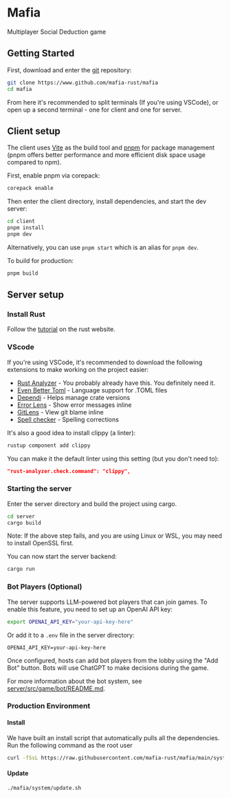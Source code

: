 # Mafia
Multiplayer Social Deduction game

## Getting Started
First, download and enter the [git](https://git-scm.com/) repository:
```bash
git clone https://www.github.com/mafia-rust/mafia
cd mafia
```
From here it's recommended to split terminals (If you're using VSCode), or open up a second terminal - one for client and one for server.
## Client setup
The client uses [Vite](https://vite.dev/) as the build tool and [pnpm](https://pnpm.io/) for package management (pnpm offers better performance and more efficient disk space usage compared to npm).

First, enable pnpm via corepack:
```bash
corepack enable
```

Then enter the client directory, install dependencies, and start the dev server:
```bash
cd client
pnpm install
pnpm dev
```

Alternatively, you can use `pnpm start` which is an alias for `pnpm dev`.

To build for production:
```bash
pnpm build
```
## Server setup
### Install Rust
Follow the [tutorial](https://www.rust-lang.org/learn/get-started) on the rust website.
### VScode
If you're using VSCode, it's recommended to download the following extensions to make working on the project easier:
 - [Rust Analyzer](https://marketplace.visualstudio.com/items?itemName=rust-lang.rust-analyzer) - You probably already have this. You definitely need it.
 - [Even Better Toml](https://marketplace.visualstudio.com/items?itemName=tamasfe.even-better-toml) - Language support for .TOML files
 - [Dependi](https://marketplace.visualstudio.com/items?itemName=fill-labs.dependi) - Helps manage crate versions
 - [Error Lens](https://marketplace.visualstudio.com/items?itemName=usernamehw.errorlens) - Show error messages inline
 - [GitLens](https://marketplace.visualstudio.com/items?itemName=eamodio.gitlens) - View git blame inline
 - [Spell checker](https://marketplace.visualstudio.com/items?itemName=streetsidesoftware.code-spell-checker) - Spelling corrections

It's also a good idea to install clippy (a linter):
```bash
rustup component add clippy
```
You can make it the default linter using this setting (but you don't need to):
```json
"rust-analyzer.check.command": "clippy",
```

### Starting the server
Enter the server directory and build the project using cargo.
```bash
cd server
cargo build
```
Note: If the above step fails, and you are using Linux or WSL, you may need to install OpenSSL first.

You can now start the server backend:
```bash
cargo run
```

### Bot Players (Optional)
The server supports LLM-powered bot players that can join games. To enable this feature, you need to set up an OpenAI API key:

```bash
export OPENAI_API_KEY="your-api-key-here"
```

Or add it to a `.env` file in the server directory:
```
OPENAI_API_KEY=your-api-key-here
```

Once configured, hosts can add bot players from the lobby using the "Add Bot" button. Bots will use ChatGPT to make decisions during the game.

For more information about the bot system, see [server/src/game/bot/README.md](server/src/game/bot/README.md).

### Production Environment
#### Install
We have built an install script that automatically pulls all the dependencies.
Run the following command as the root user
```bash
curl -fSsL https://raw.githubusercontent.com/mafia-rust/mafia/main/system/install.sh | sh
```

#### Update
```bash
./mafia/system/update.sh
```
